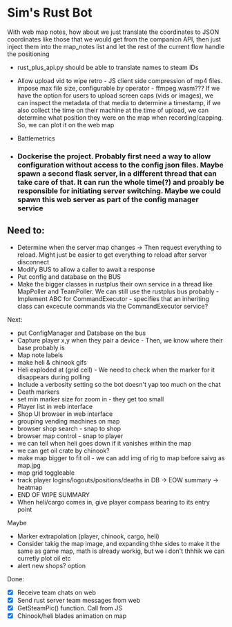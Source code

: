 # Sim's Rust Bot

With web map notes, how about we just translate the coordinates to JSON coordinates like those that we would get from the companion API, then just inject them into the map_notes list and let the rest of the current flow handle the positioning

- rust_plus_api.py should be able to translate names to steam IDs

- Allow upload vid to wipe retro - JS client side compression of mp4 files. impose max file size, configurable by operator - ffmpeg.wasm??? If we have the option for users to upload screen caps (vids or images), we can inspect the metadata
    of that media to determine a timestamp, if we also collect the time on their machine at the time of upload, we can determine what position they were on the map when recording/capping. So, we can plot it on the web map
- Battlemetrics

- ### Dockerise the project. Probably first need a way to allow configuration without access to the config json files. Maybe spawn a second flask server, in a different thread that can take care of that. It can run the whole time(?) and proably be responsible for initiating server switching. Maybe we could spawn this web server as part of the config manager service

## Need to:
- Determine when the server map changes -> Then request everything to reload. Might just be easier to get everything to reload after server disconnect
- Modify BUS to allow a caller to await a response
- Put config and database on the BUS
- Make the bigger classes in rustplus their own service in a thread like MapPoller and TeamPoller. We can still use the rustplus bus probably
-Implement ABC for CommandExecutor - specifies that an inheriting class can excecute commands via the CommandExecutor service?


Next:
- put ConfigManager and Database on the bus
- Capture player x,y when they pair a device - Then, we know where their base probably is
- Map note labels
- make heli & chinook gifs
- Heli exploded at (grid cell) - We need to check when the marker for it disappears during polling
- Include a verbosity setting so the bot doesn't yap too much on the chat
- Death markers
- set min marker size for zoom in - they get too small
- Player list in web interface
- Shop UI browser in web interface
- grouping vending machines on map
- browser shop search - snap to shop
- browser map control - snap to player
- we can tell when heli goes down if it vanishes within the map
- we can get oil crate by chinook?
- make map bigger to fit oil - we can add img of rig to map before saivg as map.jpg
- map grid toggleable
- track player logins/logouts/positions/deaths in DB -> EOW summary -> heatmap
- END OF WIPE SUMMARY
- When heli/cargo comes in, give player compass bearing to its entry point

Maybe
- Marker extrapolation (player, chinook, cargo, heli)
- Consider takig the map image, and expanding thhe sides to make it the same as game map, math is already workig, but we i don't thhhik we can curretly plot oil etc
- alert new shops? option

Done:
- [x] Receive team chats on web
- [x] Send rust server team messages from web
- [x] GetSteamPic() function. Call from JS
- [x] Chinook/heli blades animation on map
